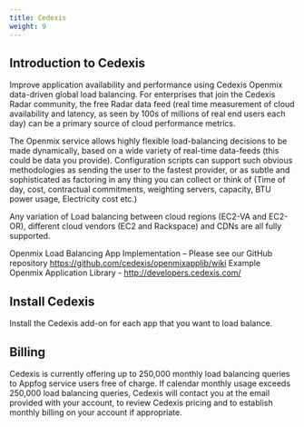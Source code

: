 ```yaml
---
title: Cedexis
weight: 9
---
```


## Introduction to Cedexis

Improve application availability and performance using Cedexis Openmix data-driven global load balancing.  For enterprises that join the Cedexis Radar community, the free Radar data feed (real time measurement of cloud availability and latency, as seen by 100s of millions of real end users each day) can be a primary source of cloud performance metrics. 
 
The Openmix service allows highly flexible load-balancing decisions to be made dynamically, based on a wide variety of real-time data-feeds (this could be data you provide).  Configuration scripts can support such obvious methodologies as sending the user to the fastest provider, or as subtle and sophisticated as factoring in any thing you can collect or think of (Time of day, cost, contractual commitments, weighting servers, capacity, BTU power usage, Electricity cost etc.)
 
Any variation of Load balancing between cloud regions (EC2-VA and EC2-OR), different cloud vendors (EC2 and Rackspace) and CDNs are all fully supported. 
 
Openmix Load Balancing App Implementation – Please see our GitHub repository https://github.com/cedexis/openmixapplib/wiki
Example Openmix Application Library - http://developers.cedexis.com/

## Install Cedexis

Install the Cedexis add-on for each app that you want to load balance.  

## Billing

Cedexis is currently offering up to 250,000 monthly load balancing queries to Appfog service users free of charge.  If calendar monthly usage exceeds 250,000 load balancing queries, Cedexis will contact you at the email provided with your account, to review Cedexis pricing and to establish monthly billing on your account if appropriate. 